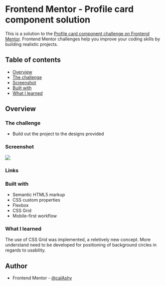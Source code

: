# Frontend Mentor - Profile card component solution

This is a solution to the [Profile card component challenge on Frontend Mentor](https://www.frontendmentor.io/challenges/profile-card-component-cfArpWshJ). Frontend Mentor challenges help you improve your coding skills by building realistic projects. 

## Table of contents

  - [Overview](#overview)
  - [The challenge](#the-challenge)
  - [Screenshot](#screenshot)
  - [Built with](#built-with)
  - [What I learned](#what-i-learned)

## Overview

### The challenge

- Build out the project to the designs provided

### Screenshot

![](./images/Finished%20Product.png.jpg)

### Links

### Built with

- Semantic HTML5 markup
- CSS custom properties
- Flexbox
- CSS Grid
- Mobile-first workflow


### What I learned

The use of CSS Grid was implemented, a reletively new concept. More understand need to be developed for positioning of background circles in regards to usability. 

## Author

- Frontend Mentor - [@calAshy](https://www.frontendmentor.io/profile/calAshy)

